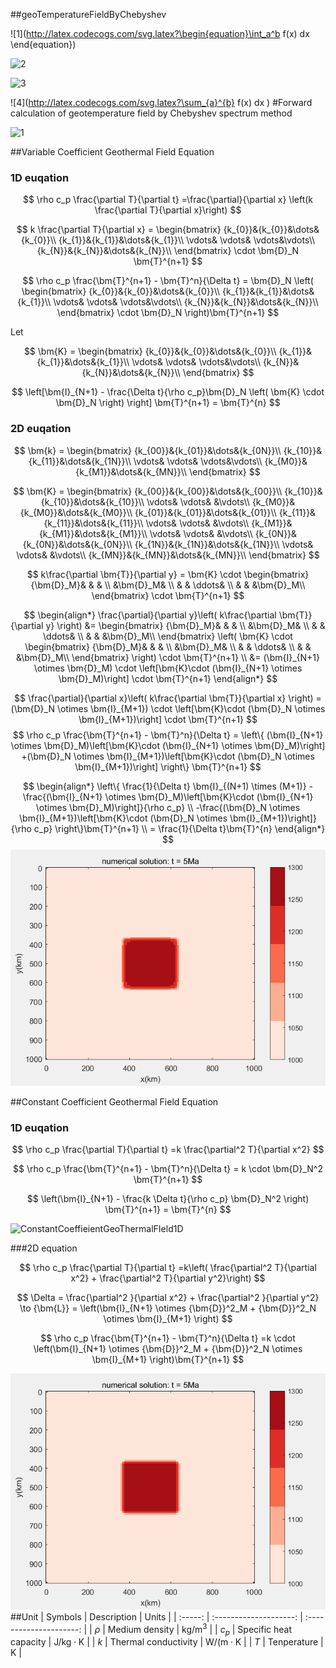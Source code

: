 ##geoTemperatureFieldByChebyshev

![1](http://latex.codecogs.com/svg.latex?\begin{equation}\int_a^b f(x) dx \end{equation})

![2](http://latex.codecogs.com/svg.latex?\begin{cases}a_1=a_{2}\\\\b_{1}=b_{2}\\\\\end{cases})

![3](http://latex.codecogs.com/svg.latex?\begin{bmatrix}{a_{1}}&{a_{2}}&{a_{3}}\\\\{b_{1}}&{b_{2}}&{b_{3}}\\\\{c_{1}}&{c_{2}}&{c_{3}}\\\\\end{bmatrix})

![4](http://latex.codecogs.com/svg.latex?\sum_{a}^{b} f(x) dx  )
#Forward calculation of geotemperature field by Chebyshev spectrum method

![1](<http://latex.codecogs.com/svg.latex?\int_a^bf(x)\ dx>)

##Variable Coefficient Geothermal Field Equation

### 1D euqation

$$
\rho c_p \frac{\partial T}{\partial t}
 =\frac{\partial}{\partial x} \left(k \frac{\partial T}{\partial x}\right)
$$

$$
k \frac{\partial T}{\partial x} =
\begin{bmatrix}
{k_{0}}&{k_{0}}&\dots&{k_{0}}\\
{k_{1}}&{k_{1}}&\dots&{k_{1}}\\
\vdots& \vdots& \vdots&\vdots\\
{k_{N}}&{k_{N}}&\dots&{k_{N}}\\
\end{bmatrix}
\cdot \bm{D}_N \bm{T}^{n+1}
$$

$$
\rho c_p \frac{\bm{T}^{n+1} - \bm{T}^n}{\Delta t}
= \bm{D}_N
\left(
\begin{bmatrix}
{k_{0}}&{k_{0}}&\dots&{k_{0}}\\
{k_{1}}&{k_{1}}&\dots&{k_{1}}\\
\vdots& \vdots& \vdots&\vdots\\
{k_{N}}&{k_{N}}&\dots&{k_{N}}\\
\end{bmatrix}
\cdot \bm{D}_N
\right)\bm{T}^{n+1}
$$

Let

$$
\bm{K} =
\begin{bmatrix}
{k_{0}}&{k_{0}}&\dots&{k_{0}}\\
{k_{1}}&{k_{1}}&\dots&{k_{1}}\\
\vdots& \vdots& \vdots&\vdots\\
{k_{N}}&{k_{N}}&\dots&{k_{N}}\\
\end{bmatrix}
$$

$$
\left[\bm{I}_{N+1} - \frac{\Delta t}{\rho c_p}\bm{D}_N \left( \bm{K} \cdot \bm{D}_N \right) \right] \bm{T}^{n+1} = \bm{T}^{n}
$$

### 2D euqation

$$
\bm{k} =
\begin{bmatrix}
{k_{00}}&{k_{01}}&\dots&{k_{0N}}\\
{k_{10}}&{k_{11}}&\dots&{k_{1N}}\\
\vdots& \vdots& \vdots&\vdots\\
{k_{M0}}&{k_{M1}}&\dots&{k_{MN}}\\
\end{bmatrix}
$$

$$
\bm{K} =
\begin{bmatrix}
{k_{00}}&{k_{00}}&\dots&{k_{00}}\\
{k_{10}}&{k_{10}}&\dots&{k_{10}}\\
\vdots& \vdots& &\vdots\\
{k_{M0}}&{k_{M0}}&\dots&{k_{M0}}\\
{k_{01}}&{k_{01}}&\dots&{k_{01}}\\
{k_{11}}&{k_{11}}&\dots&{k_{11}}\\
\vdots& \vdots& &\vdots\\
{k_{M1}}&{k_{M1}}&\dots&{k_{M1}}\\
\vdots& \vdots& &\vdots\\
{k_{0N}}&{k_{0N}}&\dots&{k_{0N}}\\
{k_{1N}}&{k_{1N}}&\dots&{k_{1N}}\\
\vdots& \vdots& &\vdots\\
{k_{MN}}&{k_{MN}}&\dots&{k_{MN}}\\
\end{bmatrix}
$$

$$
k\frac{\partial \bm{T}}{\partial y}
= \bm{K} \cdot
\begin{bmatrix}
{\bm{D}_M}&     &    &        \\
        &\bm{D}_M&        \\
      &       & \ddots&      \\
        &        &     &\bm{D}_M\\
\end{bmatrix}
\cdot \bm{T}^{n+1}
$$

$$
\begin{align*}
\frac{\partial}{\partial y}\left( k\frac{\partial \bm{T}}{\partial y} \right)
&= \begin{bmatrix}
{\bm{D}_M}&     &    &        \\
        &\bm{D}_M&        \\
      &       & \ddots&      \\
        &        &     &\bm{D}_M\\
\end{bmatrix}
\left(
 \bm{K} \cdot
\begin{bmatrix}
{\bm{D}_M}&     &    &        \\
        &\bm{D}_M&        \\
      &       & \ddots&      \\
        &        &     &\bm{D}_M\\
\end{bmatrix}
    \right)
\cdot \bm{T}^{n+1} \\
&= (\bm{I}_{N+1} \otimes \bm{D}_M) \cdot
\left[\bm{K}\cdot (\bm{I}_{N+1} \otimes \bm{D}_M)\right] \cdot \bm{T}^{n+1}
\end{align*}
$$

$$
\frac{\partial}{\partial x}\left( k\frac{\partial \bm{T}}{\partial x} \right)
=  (\bm{D}_N \otimes \bm{I}_{M+1}) \cdot
\left[\bm{K}\cdot (\bm{D}_N \otimes \bm{I}_{M+1})\right] \cdot \bm{T}^{n+1}
$$
$$
\rho c_p \frac{\bm{T}^{n+1} - \bm{T}^n}{\Delta t}
= \left\{
(\bm{I}_{N+1} \otimes \bm{D}_M)\left[\bm{K}\cdot (\bm{I}_{N+1} \otimes \bm{D}_M)\right]
+(\bm{D}_N \otimes \bm{I}_{M+1})\left[\bm{K}\cdot (\bm{D}_N \otimes \bm{I}_{M+1})\right]
    \right\}
\bm{T}^{n+1} 
$$

$$
\begin{align*}
\left\{ \frac{1}{\Delta t} \bm{I}_{(N+1) \times (M+1)} - 
\frac{(\bm{I}_{N+1} \otimes \bm{D}_M)\left[\bm{K}\cdot (\bm{I}_{N+1} \otimes \bm{D}_M)\right]}{\rho c_p} \\ -\frac{(\bm{D}_N \otimes \bm{I}_{M+1})\left[\bm{K}\cdot (\bm{D}_N \otimes \bm{I}_{M+1})\right]}{\rho c_p} \right\}\bm{T}^{n+1} \\
 = \frac{1}{\Delta t}\bm{T}^{n} 
\end{align*}
$$
![VariableCoeffieientGeoThermalFIeld2D](Figures/VariableCoeffieientGeoThermalFIeld2D.gif)

##Constant Coefficient Geothermal Field Equation

### 1D euqation

$$
\rho c_p \frac{\partial T}{\partial t}
 =k \frac{\partial^2 T}{\partial x^2}
$$

$$
\rho c_p \frac{\bm{T}^{n+1} - \bm{T}^n}{\Delta t}
= k \cdot \bm{D}_N^2 \bm{T}^{n+1}
$$

$$
\left(\bm{I}_{N+1} - \frac{k \Delta t}{\rho c_p} \bm{D}_N^2 \right)
\bm{T}^{n+1} =  \bm{T}^{n}
$$

![ConstantCoeffieientGeoThermalFIeld1D](\Figures/ConstantCoeffieientGeoThermalFIeld1D.gif)

###2D equation

$$
\rho c_p \frac{\partial T}{\partial t}
 =k\left( \frac{\partial^2 T}{\partial x^2} + \frac{\partial^2 T}{\partial y^2}\right)
$$

$$
\Delta = \frac{\partial^2 }{\partial x^2} + \frac{\partial^2 }{\partial y^2}
\to {\bm{L}}
= \left(\bm{I}_{N+1} \otimes  {\bm{D}}^2_M + {\bm{D}}^2_N \otimes \bm{I}_{M+1} \right)
$$

$$
\rho c_p \frac{\bm{T}^{n+1} - \bm{T}^n}{\Delta t}
=k \cdot \left(\bm{I}_{N+1} \otimes  {\bm{D}}^2_M + {\bm{D}}^2_N \otimes \bm{I}_{M+1} \right)\bm{T}^{n+1}
$$

![](Figures/ConstantCoeffieientGeoThermalFIeld2D.gif)
##Unit
| Symbols | Description | Units |
| :-----: | :--------------------: | :---------------------: |
| $\rho$ | Medium density | $\mathrm{kg/m^3      }$ |
| $c_p$ | Specific heat capacity | $\mathrm{J/kg \cdot K}$ |
| $k$ | Thermal conductivity | $\mathrm{W/(m \cdot K}$ |
| $T$ | Tenperature | $\mathrm{K }$ |
